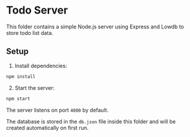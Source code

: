 # Todo Server

This folder contains a simple Node.js server using Express and Lowdb to store todo list data.

## Setup

1. Install dependencies:

```bash
npm install
```

2. Start the server:

```bash
npm start
```

The server listens on port `4000` by default.

The database is stored in the `db.json` file inside this folder and will be created automatically on first run.
